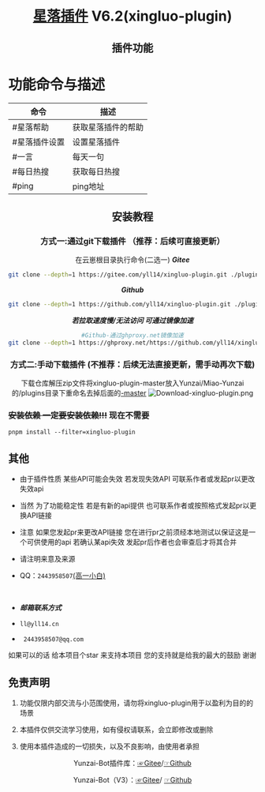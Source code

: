 <div align="center">

# [星落插件](https://blog.yll14.cn/docs/xingluo) V6.2(xingluo-plugin)

## 插件功能

 </div>

# 功能命令与描述

| 命令          | 描述               |
| ------------- | ------------------ |
| #星落帮助     | 获取星落插件的帮助 |
| #星落插件设置 | 设置星落插件       |
| #一言         | 每天一句           |
| #每日热搜     | 获取每日热搜       |
| #ping         | ping地址       |

 <div align="center">
 
 ## 安装教程  
### 方式一:通过git下载插件  （推荐：后续可直接更新）
在云崽根目录执行命令(二选一)
***Gitee***
```sh
git clone --depth=1 https://gitee.com/yll14/xingluo-plugin.git ./plugins/xingluo-plugin/
```
***Github***
```sh
git clone --depth=1 https://github.com/yll14/xingluo-plugin.git ./plugins/xingluo-plugin/
```
***若拉取速度慢/无法访问 可通过镜像加速***
```sh
#Github-通过ghproxy.net镜像加速
git clone --depth=1 https://ghproxy.net/https://github.com/yll14/xingluo-plugin.git ./plugins/xingluo-plugin/
```
### 方式二:手动下载插件 (不推荐：后续无法直接更新，需手动再次下载)
下载仓库解压zip文件将xingluo-plugin-master放入Yunzai/Miao-Yunzai的/plugins目录下重命名去掉后面的<u>-master</u>
<img src='https://img.yll14.cn/i/2025/02/08/67a70020961d4.png'  alt='Download-xingluo-plugin.png'></img>
</div>

### ~~安装依赖 一定要安装依赖!!!~~ 现在不需要

```
pnpm install --filter=xingluo-plugin
```

## 其他

- 由于插件性质 某些API可能会失效 若发现失效API 可联系作者或发起pr以更改失效api

- 当然 为了功能稳定性 若是有新的api提供 也可联系作者或按照格式发起pr以更换API链接

- 注意 如果您发起pr来更改API链接 您在进行pr之前须经本地测试以保证这是一个可供使用的api 若确认某api失效 发起pr后作者也会审查后才将其合并
  <br/>
- 请注明来意及来源
  <br/>

- QQ：`2443958507`[(高一小白)](https://qm.qq.com/cgi-bin/qm/qr?k=Vzr6Z6yISyfTNKic29xQEattdPxHldPW)

<br/>

- **_邮箱联系方式_**

- `ll@yll14.cn`

- ` 2443958507@qq.com`

如果可以的话 给本项目个star 来支持本项目 您的支持就是给我的最大的鼓励 谢谢

## 免责声明

1. 功能仅限内部交流与小范围使用，请勿将xingluo-plugin用于以盈利为目的的场景

2. 本插件仅供交流学习使用，如有侵权请联系，会立即修改或删除

3. 使用本插件造成的一切损失，以及不良影响，由使用者承担

<div align="center">

Yunzai-Bot插件库：[☞Gitee](https://gitee.com/yhArcadia/Yunzai-Bot-plugins-index)/[☞Github](https://github.com/yhArcadia/Yunzai-Bot-plugins-index)

Yunzai-Bot（V3）：[☞Gitee](https://gitee.com/Le-niao/Yunzai-Bot)/ [☞Github](https://github.com/Le-niao/Yunzai-Bot)

</div>
